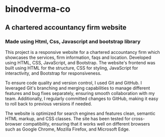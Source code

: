 # binodverma-co
## A chartered accountancy firm website 

### Made using Html, Css, Javascript and bootstrap library 

This project is a responsive website for a chartered accountancy firm which showcases the services, firm information, faqs and location. Developed using HTML, CSS, JavaScript, and Bootstrap. The website's frontend was built using HTML for the structure, CSS for styling, JavaScript for interactivity, and Bootstrap for responsiveness.

To ensure code quality and version control, I used Git and GitHub. I leveraged Git's branching and merging capabilities to manage different features and bug fixes separately, ensuring smooth collaboration with my team. Additionally, I regularly committed changes to GitHub, making it easy to roll back to previous versions if needed.

The website is optimized for search engines and features clean, semantic HTML markup, and CSS classes. The site has been tested for cross-browser compatibility, ensuring that it works well on different browsers such as Google Chrome, Mozilla Firefox, and Microsoft Edge.

